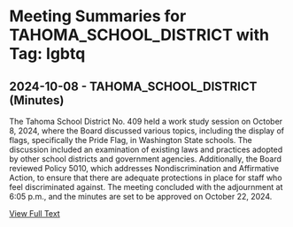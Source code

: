 # Meeting Summaries for TAHOMA_SCHOOL_DISTRICT with Tag: lgbtq

## 2024-10-08 - TAHOMA_SCHOOL_DISTRICT (Minutes)

The Tahoma School District No. 409 held a work study session on October 8, 2024, where the Board discussed various topics, including the display of flags, specifically the Pride Flag, in Washington State schools. The discussion included an examination of existing laws and practices adopted by other school districts and government agencies. Additionally, the Board reviewed Policy 5010, which addresses Nondiscrimination and Affirmative Action, to ensure that there are adequate protections in place for staff who feel discriminated against. The meeting concluded with the adjournment at 6:05 p.m., and the minutes are set to be approved on October 22, 2024.

[View Full Text](https://raw.githubusercontent.com/VoronoiPerspectives/WashingtonStateSchoolBoardExplorer/refs/heads/main/data/countries/usa/states/wa/counties/king/school_boards/tahoma_school_district/2024/processed/2024-10-08-wsmeetingfinal-minutes.txt)

